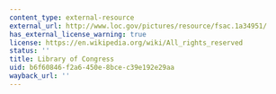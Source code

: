 ```yaml
---
content_type: external-resource
external_url: http://www.loc.gov/pictures/resource/fsac.1a34951/
has_external_license_warning: true
license: https://en.wikipedia.org/wiki/All_rights_reserved
status: ''
title: Library of Congress
uid: b6f60846-f2a6-450e-8bce-c39e192e29aa
wayback_url: ''
---
```

